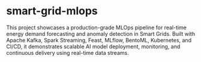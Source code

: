 # smart-grid-mlops
This project showcases a production-grade MLOps pipeline for real-time energy demand forecasting and anomaly detection in Smart Grids. Built with Apache Kafka, Spark Streaming, Feast, MLflow, BentoML, Kubernetes, and CI/CD, it demonstrates scalable AI model deployment, monitoring, and continuous delivery using real-time data streams.
